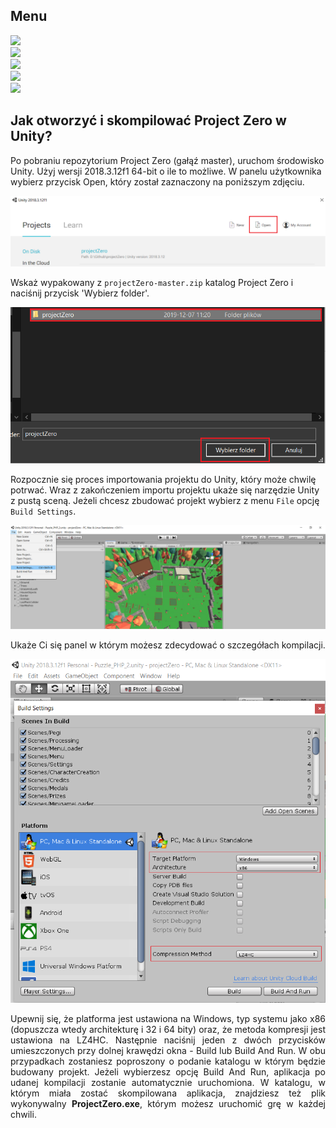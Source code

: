 ## Menu
<p align="left">
 <a href="https://github.com/trolit/projectZero"><img src="https://img.shields.io/badge/Dokumentacja%20dla%20u%C5%BCytkownika-gray?color=6B5B95&style=for-the-badge&logo=lgtm"></a> </br>
 <a href="https://github.com/trolit/projectZero/blob/master/README_dev.md"><img src="https://img.shields.io/badge/DOKUMENTACJA%20DLA%20DEVELOPERA-gray?color=009B77&style=for-the-badge&logo=dev.to" style="max-height: 550px;"></a> <br/>
 <a href="https://github.com/trolit/projectZero/blob/master/COMPILE.md"><img src="https://img.shields.io/badge/KOMPILACJA%20PROJEKTU%20W%20UNITY%20(TU%20JESTE%C5%9A)-gray?color=B565A7&style=for-the-badge&logo=unity" style="max-height: 550px;"></a> <br/>
 <a href="https://github.com/trolit/projectZero/blob/master/SHOWCASE.md"><img src="https://img.shields.io/badge/Animowane%20zrzuty%20z%20gry-gray?color=955251&style=for-the-badge&logo=big%20cartel" style="max-height: 550px;"></a> <br/>
 <a href="https://github.com/trolit/projectZero/blob/master/CREDITS.md"><img src="https://img.shields.io/badge/UZNANIA-gray?color=5B5EA6&style=for-the-badge&logo=showpad" style="max-height: 550px;"></a>
</p>

## Jak otworzyć i skompilować Project Zero w Unity?

Po pobraniu repozytorium Project Zero (gałąź master), uruchom środowisko Unity. Użyj wersji 2018.3.12f1 64-bit o ile to możliwe. W panelu użytkownika wybierz przycisk Open, który został zaznaczony na poniższym zdjęciu.

<img src="https://github.com/trolit/projectZero/blob/storage/photos/howToCompile/howToCompile0.PNG" width="850"/>

Wskaż wypakowany z ```projectZero-master.zip``` katalog Project Zero i naciśnij przycisk 'Wybierz folder'. 

<img src="https://github.com/trolit/projectZero/blob/storage/photos/howToCompile/howToCompile1.PNG" height="250"/>

Rozpocznie się proces importowania projektu do Unity, który może chwilę potrwać. Wraz z zakończeniem importu projektu ukaże się narzędzie Unity z pustą sceną. Jeżeli chcesz zbudować projekt wybierz z menu ```File``` opcję ```Build Settings```. 

<img src="https://github.com/trolit/projectZero/blob/storage/photos/howToCompile/howToCompile2.png" width="900"/>

Ukaże Ci się panel w którym możesz zdecydować o szczegółach kompilacji. 

<img src="https://github.com/trolit/projectZero/blob/storage/photos/howToCompile/howToCompile3.png" height="550"/>

<p align="justify">
Upewnij się, że platforma jest ustawiona na Windows, typ systemu jako x86 (dopuszcza wtedy architekturę i 32 i 64 bity) oraz, że metoda kompresji jest ustawiona na LZ4HC. Następnie naciśnij jeden z dwóch przycisków umieszczonych przy dolnej krawędzi okna - Build lub Build And Run. W obu przypadkach zostaniesz poproszony o podanie katalogu w którym będzie budowany projekt. Jeżeli wybierzesz opcję Build And Run, aplikacja po udanej kompilacji zostanie automatycznie uruchomiona. W katalogu, w którym miała zostać skompilowana aplikacja, znajdziesz też plik wykonywalny <b>ProjectZero.exe</b>, którym możesz uruchomić grę w każdej chwili. 
</p>
